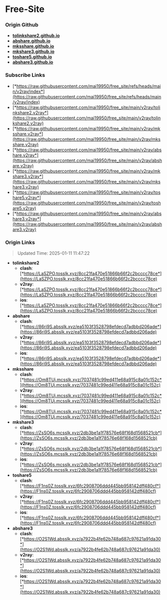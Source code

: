 # Free-Site

### Origin Github

- [**tolinkshare2.github.io**](https://github.com/tolinkshare2/tolinkshare2.github.io)
- [**abshare.github.io**](https://github.com/abshare/abshare.github.io)
- [**mksshare.github.io**](https://github.com/mksshare/mksshare.github.io)
- [**mkshare3.github.io**](https://github.com/mkshare3/mkshare3.github.io)
- [**toshare5.github.io**](https://github.com/toshare5/toshare5.github.io)
- [**abshare3.github.io**](https://github.com/abshare3/abshare3.github.io)

### Subscribe Links

- [*https://raw.githubusercontent.com/mai19950/free_site/refs/heads/main/v2ray/index*](https://raw.githubusercontent.com/mai19950/free_site/refs/heads/main/v2ray/index)
- [*https://raw.githubusercontent.com/mai19950/free_site/main/v2ray/tolinkshare2.v2ray*](https://raw.githubusercontent.com/mai19950/free_site/main/v2ray/tolinkshare2.v2ray)
- [*https://raw.githubusercontent.com/mai19950/free_site/main/v2ray/mksshare.v2ray*](https://raw.githubusercontent.com/mai19950/free_site/main/v2ray/mksshare.v2ray)
- [*https://raw.githubusercontent.com/mai19950/free_site/main/v2ray/abshare.v2ray*](https://raw.githubusercontent.com/mai19950/free_site/main/v2ray/abshare.v2ray)
- [*https://raw.githubusercontent.com/mai19950/free_site/main/v2ray/mkshare3.v2ray*](https://raw.githubusercontent.com/mai19950/free_site/main/v2ray/mkshare3.v2ray)
- [*https://raw.githubusercontent.com/mai19950/free_site/main/v2ray/toshare5.v2ray*](https://raw.githubusercontent.com/mai19950/free_site/main/v2ray/toshare5.v2ray)
- [*https://raw.githubusercontent.com/mai19950/free_site/main/v2ray/abshare3.v2ray*](https://raw.githubusercontent.com/mai19950/free_site/main/v2ray/abshare3.v2ray)

### Origin Links

> Updated Time: 2025-01-11 11:47:22

- **tolinkshare2**
  - **clash**: [*https://LaSZPO.tosslk.xyz/8cc21fa470e51866b66f2c2bcccc78ce*](https://LaSZPO.tosslk.xyz/8cc21fa470e51866b66f2c2bcccc78ce)
  - **v2ray**: [*https://LaSZPO.tosslk.xyz/8cc21fa470e51866b66f2c2bcccc78ce*](https://LaSZPO.tosslk.xyz/8cc21fa470e51866b66f2c2bcccc78ce)
  - **ios**: [*https://LaSZPO.tosslk.xyz/8cc21fa470e51866b66f2c2bcccc78ce*](https://LaSZPO.tosslk.xyz/8cc21fa470e51866b66f2c2bcccc78ce)
- **abshare**
  - **clash**: [*https://86ri9S.absslk.xyz/ea5103f3528798efdecd7adbbd206ade*](https://86ri9S.absslk.xyz/ea5103f3528798efdecd7adbbd206ade)
  - **v2ray**: [*https://86ri9S.absslk.xyz/ea5103f3528798efdecd7adbbd206ade*](https://86ri9S.absslk.xyz/ea5103f3528798efdecd7adbbd206ade)
  - **ios**: [*https://86ri9S.absslk.xyz/ea5103f3528798efdecd7adbbd206ade*](https://86ri9S.absslk.xyz/ea5103f3528798efdecd7adbbd206ade)
- **mksshare**
  - **clash**: [*https://Om8TUj.mcsslk.xyz/7037481c99ed411e68a915c8a01c152c*](https://Om8TUj.mcsslk.xyz/7037481c99ed411e68a915c8a01c152c)
  - **v2ray**: [*https://Om8TUj.mcsslk.xyz/7037481c99ed411e68a915c8a01c152c*](https://Om8TUj.mcsslk.xyz/7037481c99ed411e68a915c8a01c152c)
  - **ios**: [*https://Om8TUj.mcsslk.xyz/7037481c99ed411e68a915c8a01c152c*](https://Om8TUj.mcsslk.xyz/7037481c99ed411e68a915c8a01c152c)
- **mkshare3**
  - **clash**: [*https://ZsSO6s.mcsslk.xyz/2db3be1a1f78576e68f168d1568521cb*](https://ZsSO6s.mcsslk.xyz/2db3be1a1f78576e68f168d1568521cb)
  - **v2ray**: [*https://ZsSO6s.mcsslk.xyz/2db3be1a1f78576e68f168d1568521cb*](https://ZsSO6s.mcsslk.xyz/2db3be1a1f78576e68f168d1568521cb)
  - **ios**: [*https://ZsSO6s.mcsslk.xyz/2db3be1a1f78576e68f168d1568521cb*](https://ZsSO6s.mcsslk.xyz/2db3be1a1f78576e68f168d1568521cb)
- **toshare5**
  - **clash**: [*https://F1ns0Z.tosslk.xyz/6fc2908706ddd445bb958142dff480cf*](https://F1ns0Z.tosslk.xyz/6fc2908706ddd445bb958142dff480cf)
  - **v2ray**: [*https://F1ns0Z.tosslk.xyz/6fc2908706ddd445bb958142dff480cf*](https://F1ns0Z.tosslk.xyz/6fc2908706ddd445bb958142dff480cf)
  - **ios**: [*https://F1ns0Z.tosslk.xyz/6fc2908706ddd445bb958142dff480cf*](https://F1ns0Z.tosslk.xyz/6fc2908706ddd445bb958142dff480cf)
- **abshare3**
  - **clash**: [*https://O2S1Wd.absslk.xyz/a7922b4fe62b748a687c97621a91da30*](https://O2S1Wd.absslk.xyz/a7922b4fe62b748a687c97621a91da30)
  - **v2ray**: [*https://O2S1Wd.absslk.xyz/a7922b4fe62b748a687c97621a91da30*](https://O2S1Wd.absslk.xyz/a7922b4fe62b748a687c97621a91da30)
  - **ios**: [*https://O2S1Wd.absslk.xyz/a7922b4fe62b748a687c97621a91da30*](https://O2S1Wd.absslk.xyz/a7922b4fe62b748a687c97621a91da30)
